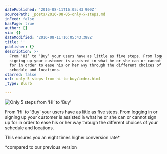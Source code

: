 ```yaml
---
datePublished: '2016-08-11T16:05:43.900Z'
sourcePath: _posts/2016-08-05-only-5-steps.md
inFeed: false
hasPage: true
author: []
via: {}
dateModified: '2016-08-11T16:05:43.288Z'
title: ''
publisher: {}
description: >-
  From ‘Hi’ to ‘Buy’ your users have as little as five steps. From logging in or
  signing up your customer is assisted in what he or she can or cannot sign up
  for in order to ease his or her way through the different choices of your
  schedule and locations.
starred: false
url: only-5-steps-from-hi-to-buy/index.html
_type: Blurb

---
```

![Only 5 steps from ‘Hi’ to ‘Buy’](https://the-grid-user-content.s3-us-west-2.amazonaws.com/5f7dc4a0-c057-46c0-b3f6-925e6676e8f7.jpg)

From 'Hi' to 'Buy' your users have as little as five steps. From logging in or signing up your customer is assisted in what he or she can or cannot sign up for in order to ease his or her way through the different choices of your schedule and locations.

This ensures you an eight times higher conversion rate\*

\*compared to our previous version